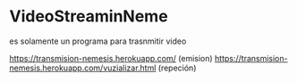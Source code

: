 # VideoStreaminNeme

es solamente un programa para trasnmitir video 

https://transmision-nemesis.herokuapp.com/ (emision)
https://transmision-nemesis.herokuapp.com/vuzializar.html (repeción)


